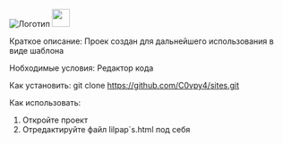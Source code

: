![Логотип](https://s9.travelask.ru/uploads/post/000/025/923/main_image/full-2af6fc8c8210d9ac04b6f99f426b45bd.jpg "Логотип Github")
<img height="32" width="32" src="https://cdn.jsdelivr.net/npm/simple-icons@v8/icons/simpleicons.svg" />

Краткое описание:
Проек создан для дальнейшего использования в виде шаблона

Нобходимые условия:
 Редактор кода
 
 Как установить:
  git clone https://github.com/C0vpy4/sites.git
 
 Как использовать:
  1. Откройте проект
  2. Отредактируйте файл lilpap`s.html под себя

